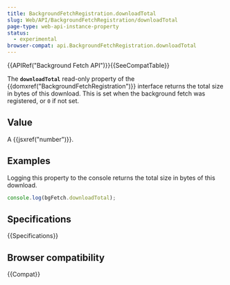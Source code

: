 ```yaml
---
title: BackgroundFetchRegistration.downloadTotal
slug: Web/API/BackgroundFetchRegistration/downloadTotal
page-type: web-api-instance-property
status:
  - experimental
browser-compat: api.BackgroundFetchRegistration.downloadTotal
---
```


{{APIRef("Background Fetch API")}}{{SeeCompatTable}}

The **`downloadTotal`** read-only property of the {{domxref("BackgroundFetchRegistration")}} interface returns the total size in bytes of this download. This is set when the background fetch was registered, or `0` if not set.

## Value

A {{jsxref("number")}}.

## Examples

Logging this property to the console returns the total size in bytes of this download.

```js
console.log(bgFetch.downloadTotal);
```

## Specifications

{{Specifications}}

## Browser compatibility

{{Compat}}
